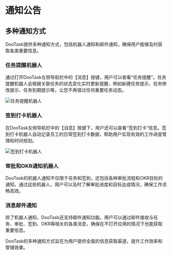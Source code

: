 # 通知公告

## 多种通知方式

DooTask提供多种通知方式，包括机器人通知和邮件通知，确保用户能够及时获取各类重要信息。

### 任务提醒机器人

通过打开DooTask左侧导航栏中的【消息】按键，用户可以查看“任务提醒”。任务提醒机器人会根据关联任务的状态变化实时更新提醒，例如新建任务提示、任务修改提示、任务到期提示等，让您不再错过任何重要任务动态。

![任务提醒机器人](/img/light/help_pic_note1.png)

### 签到打卡机器人

在DooTask左侧导航栏中的【消息】按键下，用户还可以查看“签到打卡”信息。签到打卡机器人自动记录员工的日常签到打卡数据，帮助用户实现有效的工作进度管理和时间规划。

![签到打卡机器人](/img/light/help_pic_note2.png)

### 审批和OKR通知机器人

DooTask的机器人通知不仅限于任务和签到，还包括各种审批流程和OKR目标的通知。通过这些机器人，用户可以及时了解审批进度和目标达成情况，确保工作流畅高效。

### 消息邮件通知

除了机器人通知，DooTask还支持邮件通知功能。用户可以通过邮件接收与任务、审批、签到、OKR等相关的各类消息，确保在不打开应用的情况下也能获取重要信息。

DooTask的多种通知方式旨在为用户提供全面的信息获取渠道，提升工作效率和管理效果。